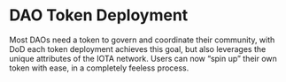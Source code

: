 # DAO Token Deployment

Most DAOs need a token to govern and coordinate their community, with DoD each token deployment achieves this goal, but also leverages the unique attributes of the IOTA network. Users can now “spin up” their own token with ease, in a completely feeless process.
